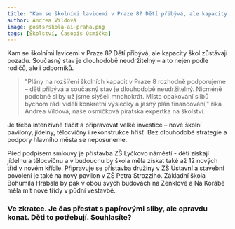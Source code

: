 ```yaml
---
title: "Kam se školními lavicemi v Praze 8? Dětí přibývá, ale kapacity škol zůstávají pozadu"
author: Andrea Vildová
image: posts/skola-ai-praha.png
tags: [Školství, Časopis Osmička]
---
```


Kam se školními lavicemi v Praze 8? Dětí přibývá, ale kapacity škol zůstávají pozadu. Současný stav je dlouhodobě neudržitelný – a to nejen podle rodičů, ale i odborníků.

>"Plány na rozšíření školních kapacit v Praze 8 rozhodně podporujeme – děti přibývá a současný stav je dlouhodobě neudržitelný. Nicméně podobné sliby už jsme slyšeli mnohokrát. Místo opakování slibů bychom rádi viděli konkrétní výsledky a jasný plán financování," říká Andrea Vildová, naše osmičková pirátská expertka na školství.

Je třeba intenzivně tlačit a připravovat velké investice – nové školní pavilony, jídelny, tělocvičny i rekonstrukce hřišť. Bez dlouhodobé strategie a podpory hlavního města se neposuneme.

Před podpisem smlouvy je přístavba ZŠ Lyčkovo náměstí - děti získají jídelnu a tělocvičnu a v budoucnu by škola měla získat také až 12 nových tříd v novém křídle. Připravuje se přístavba družiny v ZŠ Ústavní a stavební povolení je také na nový pavilon v ZŠ Petra Strozziho. Základní škola Bohumila Hrabala by pak v obou svých budovách na Zenklově a Na Korábě měla mít nové třídy v půdní vestavbě. 

### Ve zkratce. Je čas přestat s papírovými sliby, ale opravdu konat. Děti to potřebují. Souhlasíte?
